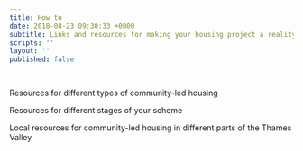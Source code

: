 ```yaml
---
title: How to
date: 2018-08-23 09:30:33 +0000
subtitle: Links and resources for making your housing project a reality
scripts: ''
layout: ''
published: false

---
```

Resources for different types of community-led housing

Resources for different stages of your scheme

Local resources for community-led housing in different parts of the Thames Valley